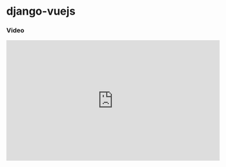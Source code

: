 # django-vuejs
<h3>Video</h3>
<iframe width="560" height="315" src="https://www.youtube.com/embed/nrL-3HqxYzU?si=TSRAakpkuLSsT3Xa" title="YouTube video player" frameborder="0" allow="accelerometer; autoplay; clipboard-write; encrypted-media; gyroscope; picture-in-picture; web-share" referrerpolicy="strict-origin-when-cross-origin" allowfullscreen></iframe>
